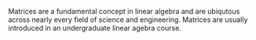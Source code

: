 

Matrices are a fundamental concept in linear algebra and are ubiqutous across nearly every field of science and engineering.  Matrices are usually introduced in an undergraduate linear agebra course.
